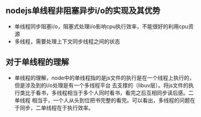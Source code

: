 ## nodejs单线程非阻塞异步i/o的实现及其优势
- 单线程同步阻塞i/o，阻塞式处理i/o影响cpu执行效率，不能很好的利用cpu资源
- 多线程，需要处理上下文同步线程之间的状态
## 对于单线程的理解
- 单线程的理解，node中的单线程指的是js文件的执行是在一个线程上执行的，但是涉及到的i/o处理是有一个多线程平台
去支撑的（libuv层）。将js文件的执行类比于看书，多线程相当于多个人同时看书，看完之后互相同步读后感。二单线程
相当于，一个人从头到位把书完整的看完。可以看出，多线程的问题在于同步，二单线程在于执行效率。